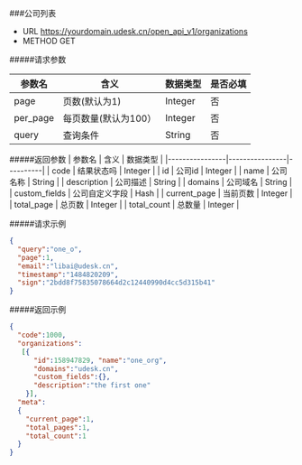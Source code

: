 ###公司列表

+ URL https://yourdomain.udesk.cn/open_api_v1/organizations
+ METHOD GET

#####请求参数

| 参数名        | 含义                | 数据类型 | 是否必填 |
|---------------|---------------------|----------|----------|
| page          | 页数(默认为1)       | Integer  | 否       |
| per_page      | 每页数量(默认为100）| Integer  | 否       |
| query         | 查询条件            | String   | 否       |

#####返回参数
| 参数名         | 含义           | 数据类型 | 
|----------------|----------------|----------|
| code           | 结果状态吗     | Integer  |
| id             | 公司id         | Integer  | 
| name           | 公司名称       | String   | 
| description    | 公司描述       | String   |
| domains        | 公司域名       | String   |
| custom_fields  | 公司自定义字段 | Hash     |
| current_page   | 当前页数       | Integer  |
| total_page     | 总页数         | Integer  |
| total_count    | 总数量         | Integer  |

#####请求示例
```json
{
  "query":"one_o", 
  "page":1,
  "email":"libai@udesk.cn", 
  "timestamp":"1484820209",
  "sign":"2bdd8f75835078664d2c12440990d4cc5d315b41"
}
```

#####返回示例
```json
{
  "code":1000,
  "organizations":
   [{
      "id":158947829, "name":"one_org", 
      "domains":"udesk.cn", 
      "custom_fields":{}, 
      "description":"the first one"
    }],
  "meta":
  { 
    "current_page":1, 
    "total_pages":1, 
    "total_count":1
  }
}
```
